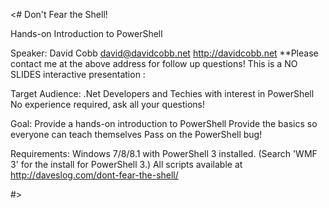 <#
Don't Fear the Shell!

Hands-on Introduction to PowerShell

Speaker:
David Cobb
david@davidcobb.net
http://davidcobb.net
**Please contact me at the above address for follow up questions!
This is a NO SLIDES interactive presentation :

Target Audience:
.Net Developers and Techies with interest in PowerShell
No experience required, ask all your questions!

Goal:
Provide a hands-on introduction to PowerShell
Provide the basics so everyone can teach themselves
Pass on the PowerShell bug!

Requirements:
Windows 7/8/8.1 with PowerShell 3 installed.
(Search 'WMF 3' for the install for PowerShell 3.)
All scripts available at http://daveslog.com/dont-fear-the-shell/

#>
